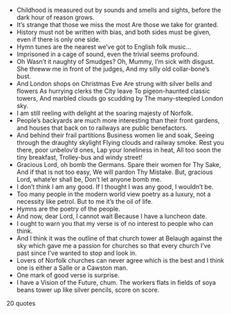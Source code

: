  - Childhood is measured out by sounds and smells and sights, before the dark hour of reason grows.
 - It’s strange that those we miss the most Are those we take for granted.
 - History must not be written with bias, and both sides must be given, even if there is only one side.
 - Hymn tunes are the nearest we’ve got to English folk music...
 - Imprisoned in a cage of sound, even the trivial seems profound.
 - Oh Wasn’t it naughty of Smudges? Oh, Mummy, I’m sick with disgust. She threww me in front of the judges, And my silly old collar-bone’s bust.
 - And London shops on Christmas Eve Are strung with silver bells and flowers As hurrying clerks the City leave To pigeon-haunted classic towers, And marbled clouds go scudding by The many-steepled London sky.
 - I am still reeling with delight at the soaring majesty of Norfolk.
 - People’s backyards are much more interesting than their front gardens, and houses that back on to railways are public benefactors.
 - And behind their frail partitions Business women lie and soak, Seeing through the draughty skylight Flying clouds and railway smoke. Rest you there, poor unbelov’d ones, Lap your loneliness in heat, All too soon the tiny breakfast, Trolley-bus and windy street!
 - Gracious Lord, oh bomb the Germans. Spare their women for Thy Sake, And if that is not too easy, We will pardon Thy Mistake. But, gracious Lord, whate’er shall be, Don’t let anyone bomb me.
 - I don’t think I am any good. If I thought I was any good, I wouldn’t be.
 - Too many people in the modern world view poetry as a luxury, not a necessity like petrol. But to me it’s the oil of life.
 - Hymns are the poetry of the people.
 - And now, dear Lord, I cannot wait Because I have a luncheon date.
 - I ought to warn you that my verse is of no interest to people who can think.
 - And I think it was the outline of that church tower at Belaugh against the sky which gave me a passion for churches so that every church I’ve past since I’ve wanted to stop and look in.
 - Lovers of Norfolk churches can never agree which is the best and I think one is either a Salle or a Cawston man.
 - One mark of good verse is surprise.
 - I have a Vision of the Future, chum. The workers flats in fields of soya beans tower up like silver pencils, score on score.

20 quotes